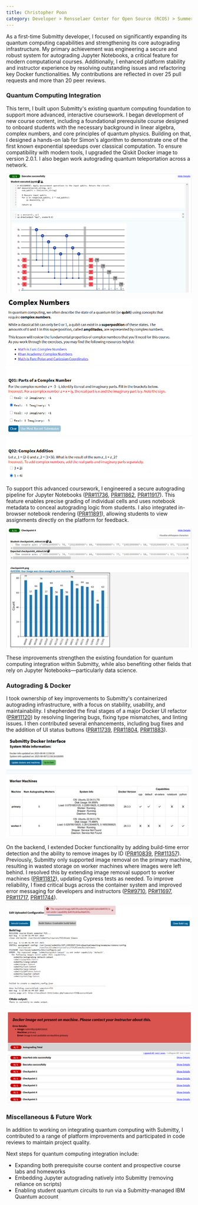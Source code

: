 ```yaml
---
title: Christopher Poon
category: Developer > Rensselaer Center for Open Source (RCOS) > Summer 2025
---
```


As a first-time Submitty developer, I focused on significantly expanding its quantum computing capabilities and strengthening its core autograding infrastructure. My primary achievement was engineering a secure and robust system for autograding Jupyter Notebooks, a critical feature for modern computational courses. Additionally, I enhanced platform stability and instructor experience by resolving outstanding issues and refactoring key Docker functionalities. My contributions are reflected in over 25 pull requests and more than 20 peer reviews.

### Quantum Computing Integration

This term, I built upon Submitty's existing quantum computing foundation to support more advanced, interactive coursework. I began development of new course content, including a foundational prerequisite course designed to onboard students with the necessary background in linear algebra, complex numbers, and core principles of quantum physics. Building on that, I designed a hands-on lab for Simon's algorithm to demonstrate one of the first known exponential speedups over classical computation. To ensure compatibility with modern tools, I upgraded the Qiskit Docker image to version 2.0.1. I also began work autograding quantum teleportation across a network.

![](../../../images/RCOS_report/2025_Christopher_Poon/simons.png)

![](../../../images/RCOS_report/2025_Christopher_Poon/complex_numbers.png)

To support this advanced coursework, I engineered a secure autograding pipeline for Jupyter Notebooks ([PR#11736](https://github.com/Submitty/Submitty/pull/11736), [PR#11862](https://github.com/Submitty/Submitty/pull/11862), [PR#11917](https://github.com/Submitty/Submitty/pull/11917)). This feature enables precise grading of individual cells and uses notebook metadata to conceal autograding logic from students. I also integrated in-browser notebook rendering ([PR#11891](https://github.com/Submitty/Submitty/pull/11891)), allowing students to view assignments directly on the platform for feedback.

![](../../../images/RCOS_report/2025_Christopher_Poon/simons_checkpoint4.png)

These improvements strengthen the existing foundation for quantum computing integration within Submitty, while also benefiting other fields that rely on Jupyter Notebooks—particularly data science.

### Autograding & Docker

I took ownership of key improvements to Submitty's containerized autograding infrastructure, with a focus on stability, usability, and maintainability. I shepherded the final stages of a major Docker UI refactor ([PR#11120](https://github.com/Submitty/Submitty/pull/11120)) by resolving lingering bugs, fixing type mismatches, and linting issues. I then contributed several enhancements, including bug fixes and the addition of UI status buttons ([PR#11739](https://github.com/Submitty/Submitty/pull/11739), [PR#11804](https://github.com/Submitty/Submitty/pull/11804), [PR#11883](https://github.com/Submitty/Submitty/pull/11883)).

![](../../../images/RCOS_report/2025_Christopher_Poon/docker_ui.png)

On the backend, I extended Docker functionality by adding build-time error detection and the ability to remove images by ID ([PR#10839](https://github.com/Submitty/Submitty/pull/10839), [PR#11357](https://github.com/Submitty/Submitty/pull/11357)). Previously, Submitty only supported image removal on the primary machine, resulting in wasted storage on worker machines where images were left behind. I resolved this by extending image removal support to worker machines ([PR#11812](https://github.com/Submitty/Submitty/pull/11812)), updating Cypress tests as needed. To improve reliability, I fixed critical bugs across the container system and improved error messaging for developers and instructors ([PR#9710](https://github.com/Submitty/Submitty/pull/9710), [PR#11697](https://github.com/Submitty/Submitty/pull/11697), [PR#11717](https://github.com/Submitty/Submitty/pull/11717), [PR#11744](https://github.com/Submitty/Submitty/pull/11744)).

![](../../../images/RCOS_report/2025_Christopher_Poon/build_failure.png)

![](../../../images/RCOS_report/2025_Christopher_Poon/gradeable_failure.png)

### Miscellaneous & Future Work

In addition to working on integrating quantum computing with Submitty, I contributed to a range of platform improvements and participated in code reviews to maintain project quality.

Next steps for quantum computing integration include:

- Expanding both prerequisite course content and prospective course labs and homeworks
- Embedding Jupyter autograding natively into Submitty (removing reliance on scripts)
- Enabling student quantum circuits to run via a Submitty-managed IBM Quantum account